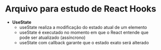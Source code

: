 # Arquivo para estudo de React Hooks

-   **UseState**
    -   useState realiza a modificação do estado atual de um elemento
    -   useState é executado no momento em que o React entende que pode ser atualizado (assíncrono)
    -   useState com callback garante que o estado exato será alterado
